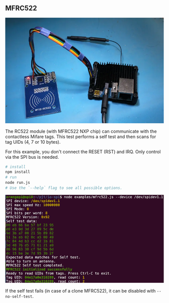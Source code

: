 ## MFRC522

![MFRC522 test on a Orange Pi 3 Zero](https://raw.githubusercontent.com/eeemarv/io-spi-examples/main/mfrc522/images/opiz3_mfrc522.webp)

The RC522 module (with MFRC522 NXP chip) can
communicate with the contactless Mifare tags.
This test performs a self test and then scans for
tag UIDs (4, 7 or 10 bytes).

For this example, you don't connect the RESET (RST) and IRQ. Only control via the SPI bus is needed.

```bash
# install
npm install
# run
node run.js
# Use the `--help` flag to see all possible options.
```

![MFRC522 Test Terminal](https://raw.githubusercontent.com/eeemarv/io-spi-examples/main/mfrc522/images/cli_mfrc522.png)

If the self test fails (in case of a clone MFRC522), it can be disabled with `--no-self-test`.
